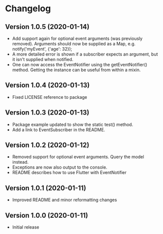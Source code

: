 # Changelog

## Version 1.0.5  (2020-01-14)

- Add support again for optional event arguments (was previously removed).
Arguments should now be supplied as a Map, e.g. notify('myEvent', {'age': 32});
- A more detailed error is shown if a subscriber expects an argument, but
it isn't supplied when notified.
- One can now access the EventNotifier using the getEventNotifier() method.
Getting the instance can be useful from within a mixin.

## Version 1.0.4  (2020-01-13)

- Fixed LICENSE reference to package

## Version 1.0.3  (2020-01-13)

- Package example updated to show the static test() method.
- Add a link to EventSubscriber in the README.

## Version 1.0.2  (2020-01-12)

- Removed support for optional event arguments. Query the model instead.
- Exceptions are now also output to the console.
- README describes how to use Flutter with EventNotifier

## Version 1.0.1  (2020-01-11)

- Improved README and minor reformatting changes

## Version 1.0.0  (2020-01-11)

- Initial release
